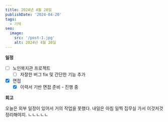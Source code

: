 ```yaml
---
title: 2024년 4월 20일
publishDate: '2024-04-20'
tags:
  - 기억
seo:
  image:
    src: '/post-1.jpg'
    alt: 2024년 4월 20일
---
```


**일정**

- [ ] 노인복지관 프로젝트
  - [ ] 자잘한 버그 fix 및 간단한 기능 추가
- [x] 면접
  - [x] 이력서 기반 면접 준비 - 진행 중

**회고**

오늘은 외부 일정이 있어서 거의 작업을 못했다. 내일은 아침 일찍 집무실 가서 이것저것 정리해야지.
ㄴㄴㄴㄴㄴ
